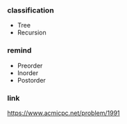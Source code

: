### classification
* Tree
* Recursion

### remind
* Preorder
* Inorder
* Postorder

### link
https://www.acmicpc.net/problem/1991
